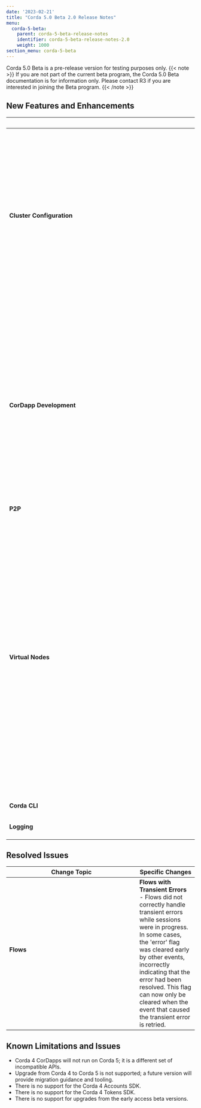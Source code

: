```yaml
---
date: '2023-02-21'
title: "Corda 5.0 Beta 2.0 Release Notes"
menu:
  corda-5-beta:
    parent: corda-5-beta-release-notes
    identifier: corda-5-beta-release-notes-2.0
    weight: 1000
section_menu: corda-5-beta
--- 
```


Corda 5.0 Beta is a pre-release version for testing purposes only.
{{< note >}}
If you are not part of the current beta program, the Corda 5.0 Beta documentation is for information only.
Please contact R3 if you are interested in joining the Beta program.
{{< /note >}}

## New Features and Enhancements

| Change Topic           | Specific Changes                                  | 
| --------------------------- | -------------------------------------------------- |
| **Cluster Configuration** &nbsp;&nbsp;&nbsp;&nbsp;&nbsp;&nbsp;&nbsp;&nbsp;&nbsp;&nbsp;&nbsp;&nbsp;&nbsp;&nbsp;&nbsp;&nbsp;&nbsp;&nbsp;&nbsp;&nbsp;&nbsp;&nbsp;&nbsp;&nbsp;&nbsp;&nbsp;&nbsp;&nbsp;&nbsp;&nbsp;&nbsp;&nbsp;&nbsp;&nbsp;&nbsp;&nbsp;&nbsp;&nbsp;&nbsp;&nbsp;&nbsp;&nbsp;&nbsp;&nbsp;&nbsp;&nbsp;&nbsp;&nbsp;&nbsp;&nbsp;&nbsp;&nbsp;&nbsp;&nbsp;&nbsp;&nbsp;&nbsp;&nbsp;&nbsp;&nbsp;&nbsp;&nbsp;&nbsp;&nbsp;&nbsp;&nbsp;&nbsp;&nbsp;&nbsp;&nbsp;&nbsp;&nbsp;&nbsp;&nbsp;&nbsp;&nbsp;&nbsp;&nbsp;&nbsp;&nbsp;&nbsp;&nbsp;&nbsp;&nbsp;&nbsp;&nbsp;&nbsp;&nbsp;&nbsp;&nbsp;&nbsp;&nbsp;&nbsp;&nbsp;&nbsp;&nbsp;&nbsp;&nbsp;&nbsp;&nbsp;&nbsp;&nbsp;&nbsp;&nbsp;&nbsp;&nbsp;&nbsp;&nbsp;&nbsp;&nbsp;&nbsp;&nbsp;&nbsp;&nbsp;&nbsp;&nbsp;&nbsp;&nbsp;&nbsp;&nbsp;&nbsp;&nbsp;&nbsp;&nbsp;&nbsp;&nbsp;&nbsp;&nbsp;&nbsp;&nbsp;&nbsp;&nbsp;&nbsp;&nbsp;&nbsp;&nbsp;&nbsp;&nbsp;&nbsp;&nbsp;&nbsp;&nbsp;&nbsp;&nbsp;&nbsp;&nbsp;&nbsp;&nbsp;&nbsp;&nbsp;&nbsp;&nbsp;&nbsp;&nbsp;&nbsp;&nbsp;&nbsp;&nbsp;&nbsp;&nbsp;&nbsp;&nbsp;&nbsp;&nbsp;&nbsp;&nbsp;&nbsp;&nbsp;&nbsp;&nbsp;&nbsp;&nbsp;&nbsp;&nbsp;&nbsp;&nbsp;&nbsp;&nbsp;&nbsp;&nbsp;&nbsp;&nbsp;&nbsp;&nbsp;&nbsp;&nbsp;&nbsp;&nbsp;&nbsp;&nbsp;&nbsp;&nbsp;&nbsp;&nbsp;&nbsp;&nbsp;&nbsp;&nbsp;&nbsp;&nbsp;&nbsp;&nbsp;&nbsp;&nbsp;&nbsp;&nbsp;&nbsp;&nbsp;&nbsp;&nbsp;&nbsp;&nbsp;&nbsp;&nbsp;&nbsp;&nbsp;&nbsp;&nbsp;&nbsp;&nbsp;&nbsp;&nbsp;&nbsp;&nbsp;&nbsp;&nbsp;&nbsp;&nbsp;&nbsp;&nbsp;&nbsp;&nbsp;&nbsp;&nbsp;&nbsp;&nbsp;&nbsp;&nbsp;&nbsp;&nbsp;&nbsp;&nbsp;&nbsp;&nbsp;&nbsp;&nbsp;&nbsp;&nbsp;&nbsp;&nbsp;&nbsp;&nbsp;&nbsp;&nbsp;&nbsp;&nbsp;&nbsp;&nbsp;&nbsp;&nbsp;&nbsp;&nbsp;&nbsp;&nbsp;&nbsp;&nbsp;&nbsp;&nbsp;&nbsp;&nbsp;&nbsp;&nbsp;&nbsp;&nbsp;&nbsp;&nbsp;&nbsp;&nbsp;&nbsp;&nbsp;&nbsp;&nbsp;&nbsp;&nbsp;&nbsp;&nbsp;&nbsp;&nbsp;&nbsp;&nbsp;&nbsp;&nbsp;&nbsp;&nbsp;&nbsp;&nbsp;    | <li> **Mutual TLS** - It is now possible to configure Corda cluster gateways to connect with each other via [mutual TLS]({{< relref "../operating/mutual-tls-connections.md" >}}).</li>     <li> **Messaging Maximum Size** - A new `messaging` [configuration field]({{< relref "../operating/configuration/config-overview.md" >}}), `maxAllowedMessageSize`, enables you to specify the maximum size of a message sent from a Corda worker to the message bus. Corda breaks messages that exceed this size into smaller messages before sending.The `maxAllowedMessageSize` value must be lower than the maximum message size configured on the message bus itself, for example, Kafka. If the Corda configuration value is set to a value higher than that of the message bus, messages will not be sent.</li>    <li> **Registration Approval** - A network operator can now configure a membership group so that the operator is required to manually approve (or decline) member registration requests. Requests satisfying specific criteria require manual approval, while others are approved automatically. The operator can also pre-authenticate specific members, allowing them to bypass the standard approval rules defined for the group. The operator can further configure pre-authentication to specify that certain changes to the member’s context must be manually reviewed. For more information, see [Manual Registration Approval]({{< relref "../operating/registration-approval.md" >}}). </li>                                               |
| **CorDapp Development**      |    <li> **Java API** - The Kotlin API has been replaced with a Java API. Kotlin and Java developers can now use this to build CorDapps. </li>  <li>   **Sign Without Arguments** - `UtxoTransactionBuilder.toSignedTransaction(signatory: PublicKey)` and `ConsensualTransactionBuilder.toSignedTransaction(signatory: PublicKey)` have been removed. New versions without arguments are now available. These sign with all the available required keys. </li>  <li> **Transaction Notary** - `UtxoLedgerTx.notary` is now available. This is the notary used for notarising this transaction. </li> <li> **UtxoLedgerService** - `UtxoLedgerService.resolve()` functions have been added to the API.  </li> <li> **Crypto API** - `SignatureSpec` is now an explicit field in `DigitalSignatureMetadata`. Previously, in order to add the signature spec, it was necessary to include it in `DigitalSignatureMetadata.properties` map. </li>  <li> **P2P Avro Types** - Avro types for the peer-to-peer communications layer were moved from the `net.corda.p2p` namespace to the `net.corda.data.p2p` namespace. </li>  <li> **Find Signing Keys** - A new function, `findMySigningKeys`, has been added to the `SigningService` interface. This function checks a set of specified signing keys to find keys owned by the caller. In the case of `CompositeKey`, it checks the composite key leaves and returns the owned composite key leaf found first. </li>  |
| **P2P** | <li> **Gateway Address** - It is now possible to connect between peer gateways by IP address, as well as DNS name. </li> |
| **Virtual Nodes** | <li> **Operational Statuses** - Four fine-grained operational statuses have been added for virtual nodes: `flowOperationalStatus`, `flowP2pOperationalStatus`, `flowStartOperationalStatus`, `vaultDbOperationalStatus`. These four statuses replace the existing `state` field. The `GET virtualnode` method has been updated to return the status of each of the four operational characteristics.</li>  <li> **Maintenance** - Maintenance mode has been updated to disable all four of the [new operational statuses]({{< relref "#operational-statuses" >}}). You can set this mode using the existing change virtual node state endpoint: `/api/v1/virtualnode/{virtualNodeShortHash}/state/{newState}`. Possible states are: `maintenance` or `active`. A virtual node in maintenance mode does not allow starting or running flows. Any activity for existing flows cause the flow to be killed and marked with a flow status of "KILLED". Counterparty flows fail with an error message indicating that a peer is in maintenance. This state allows virtual node operators to have a static vault with which they can take backups before performing potentially destructive operations such as virtual node upgrade with migrations.Changing a virtual node's state back to active requires that the virtual node has executed all migrations in the currently associated CPI. This prevents a virtual node from becoming operational while migrations are in progress during a virtual node upgrade. </li>  <li> **Upgrading a CPI** - A new PUT method has been added to the `virtualnode` resource to upgrade a virtual node's CPI: `/api/v1/virtualnode/{virtualNodeShortHash}/cpi/{target-CPI-file-checksum}`. Before upgrading, the virtual node must be in maintenance mode with no other operations currently in progress. You can check the list of running flows using `GET /api/v1/flow/{virtualNodeShortHash}`. When the virtual node is in maintenance, and when no flows are running (all flows have either "COMPLETED", "FAILED" or "KILLED" status), it is safe to trigger a virtual node upgrade. The target CPI should have the same name, signer summary hash, and MGM group ID as the existing CPI. </li> |
| **Corda CLI**  | </li> **Kebab Case** - Any worker and CLI long options that used camel case now use kebab case. </li> |
| **Logging** | </li> **Message ID** - A message ID field was added to unauthenticated messages. This will be logged when there are issues with delivering a message to identify the message that was not sent. |


## Resolved Issues

| Change Topic          | Specific Changes                                  | 
| --------------------------- | -------------------------------------------------- |
| **Flows** &nbsp;&nbsp;&nbsp;&nbsp;&nbsp;&nbsp;&nbsp;&nbsp;&nbsp;&nbsp;&nbsp;&nbsp;&nbsp;&nbsp;&nbsp;&nbsp;&nbsp;&nbsp;&nbsp;&nbsp;&nbsp;&nbsp;&nbsp;&nbsp;&nbsp;&nbsp;&nbsp;&nbsp;&nbsp;&nbsp;&nbsp;&nbsp;&nbsp;&nbsp;&nbsp;&nbsp;&nbsp;&nbsp;&nbsp;&nbsp;&nbsp;&nbsp;&nbsp;&nbsp;&nbsp;&nbsp;&nbsp;&nbsp;&nbsp;&nbsp;&nbsp;&nbsp;&nbsp;&nbsp;&nbsp;&nbsp;&nbsp;&nbsp;&nbsp;&nbsp;&nbsp;&nbsp;&nbsp;&nbsp;&nbsp;&nbsp;&nbsp;&nbsp;&nbsp;&nbsp;&nbsp;&nbsp;&nbsp;&nbsp;&nbsp;&nbsp;&nbsp;    | **Flows with Transient Errors** - Flows did not correctly handle transient errors while sessions were in progress. In some cases, the 'error' flag was cleared early by other events, incorrectly indicating that the error had been resolved. This flag can now only be cleared when the event that caused the transient error is retried.  |

## Known Limitations and Issues

* Corda 4 CorDapps will not run on Corda 5; it is a different set of incompatible APIs.
* Upgrade from Corda 4 to Corda 5 is not supported; a future version will provide migration guidance and tooling.
* There is no support for the Corda 4 Accounts SDK.
* There is no support for the Corda 4 Tokens SDK.
* There is no support for upgrades from the early access beta versions.
